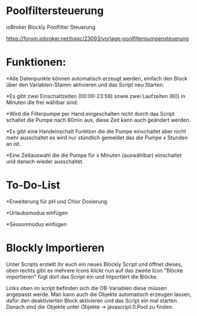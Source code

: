 # Poolfiltersteuerung
ioBroker Blockly Poolfilter Steuerung

https://forum.iobroker.net/topic/23093/vorlage-poolfilterpumpensteuerung

# Funktionen:

*Alle Datenpunkte können automatisch erzeugt werden, einfach den Block über den Variablen-Stamm aktivieren und das Script neu Starten.

*Es gibt zwei Einschaltzeiten (00:00-23:59) sowie zwei Laufzeiten (60) in Minuten die frei wählbar sind.

*Wird die Filterpumpe per Hand eingeschalten nicht durch das Script schaltet die Pumpe nach 60min aus, diese Zeit kann auch geändert werden.

*Es gibt eine Handeinschalt Funktion die die Pumpe einschaltet aber nicht mehr ausschaltet es wird nur stündlich gemeldet das die Pumpe x Stunden an ist.

*Eine Zeitauswahl die die Pumpe für x Minuten (auswählbar) einschaltet und danach wieder ausschaltet.



# To-Do-List

*Erweiterung für pH und Chlor Dosierung

*Urlaubsmodus einfügen

*Sessonmodus einfügen



# Blockly Importieren

Unter Scripts erstellt ihr euch ein neues Blockly Script und öffnet dieses, oben rechts gibt es mehrere Icons klickt nun auf das zweite Icon "Blöcke importieren" fügt dort das Script ein und Importiert die Blöcke.

Links oben im script befinden sich die OB-Variablen diese müssen angepasst werde. Man kann auch die Objekte automatisch erzeugen lassen, dafür den deaktivierten Block aktivieren und das Script ein mal starten. Danach sind die Objekte unter Objekte -> javascript.0.Pool zu finden.
